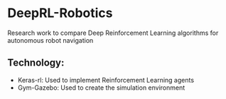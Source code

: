 # DeepRL-Robotics
Research work to compare Deep Reinforcement Learning algorithms for autonomous robot navigation

## Technology:
- Keras-rl: Used to implement Reinforcement Learning agents
- Gym-Gazebo: Used to create the simulation environment
